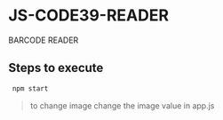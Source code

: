 # JS-CODE39-READER
BARCODE READER 

## Steps to execute 

```js
 npm start 
```
> to change image change the image value in app.js 